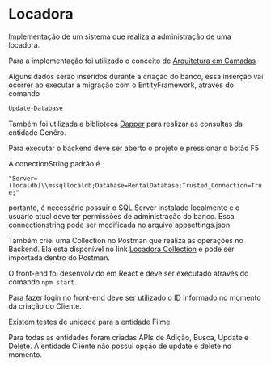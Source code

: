 # Locadora

Implementação de um sistema que realiza a administração de uma locadora.

Para a implementação foi utilizado o conceito de [Arquitetura em Camadas](http://www.macoratti.net/13/09/net_ncam.htm)

Alguns dados serão inseridos durante a criação do banco, essa inserção vai ocorrer ao executar a migração com o EntityFramework, através do comando

  ```sh
  Update-Database
  ```
Também foi utilizada a biblioteca [Dapper](https://www.nuget.org/packages/Dapper/) para realizar as consultas da entidade Genêro.

Para executar o backend deve ser aberto o projeto e pressionar o botão F5

A conectionString padrão é

  ``"Server=(localdb)\\mssqllocaldb;Database=RentalDatabase;Trusted_Connection=True;"``

portanto, é necessário possuir o SQL Server instalado localmente e o usuário atual deve ter permissões de administração do banco.
Essa connectionstring pode ser modificada no arquivo appsettings.json.

Também criei uma Collection no Postman que realiza as operações no Backend.
Ela está disponível no link [Locadora Collection](https://www.getpostman.com/collections/96d8c8df0693ba6b3397) e pode ser importada dentro do Postman.

O front-end foi desenvolvido em React e deve ser executado através do comando ``npm start``.

Para fazer login no front-end deve ser utilizado o ID informado no momento da criação do Cliente.

Existem testes de unidade para a entidade Filme.

Para todas as entidades foram criadas APIs de Adição, Busca, Update e Delete.
A entidade Cliente não possui opção de update e delete no momento.
